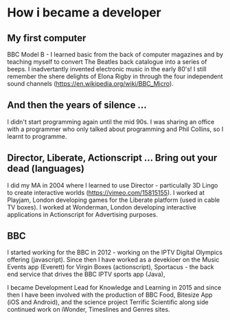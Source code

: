 # How i became a developer

## My first computer

BBC Model B - I learned basic from the back of computer magazines and by teaching myself to convert The Beatles back catalogue into a series of beeps.  I inadvertantly invented electronic music in the early 80's!  I still remember the shere delights of Elona Rigby in through the four independent sound channels (https://en.wikipedia.org/wiki/BBC_Micro).


## And then the years of silence ...

I didn't start programming again until the mid 90s.  I was sharing an office with a programmer who only talked about programming and Phil Collins, so I learnt to programme.

## Director, Liberate, Actionscript ... Bring out your dead (languages)

I did my MA in 2004 where I learned to use Director  - particulally 3D Lingo to create interactive worlds (https://vimeo.com/15815155).
I worked at Playjam, London developing games for the Liberate platform (used in cable TV boxes).
I worked at Wonderman, London developing interactive applications in Actionscript for Advertising purposes.

## BBC 

I started working for the BBC in 2012 - working on the IPTV Digital Olympics offering (javascript).  Since then I have worked as a devekioer on the Music Events app (Everett) for Virgin Boxes (actionscript), Sportacus - the back end service that drives the BBC IPTV sports app (Java), 

I became Development Lead for Knowledge and Learning in 2015 and since then I have been involved with the production of BBC Food, Bitesize App (iOS and Android), and the science project Terrific Scientific along side continued work on iWonder, Timeslines and Genres sites.
